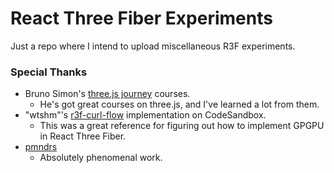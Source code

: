 # React Three Fiber Experiments

Just a repo where I intend to upload miscellaneous R3F experiments.

### Special Thanks
- Bruno Simon's [three.js journey](https://threejs-journey.com/) courses.
  - He's got great courses on three.js, and I've learned a lot from them.
- "wtshm"'s [r3f-curl-flow](https://codesandbox.io/p/sandbox/admiring-christian-nnxq97) implementation on CodeSandbox.
  - This was a great reference for figuring out how to implement GPGPU in React Three Fiber.
- [pmndrs](https://pmnd.rs/)
  - Absolutely phenomenal work.